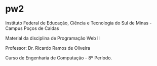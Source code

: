 # pw2

Instituto Federal de Educação, Ciência e Tecnologia do Sul de Minas - Campus Poços de Caldas

Material da disciplina de Programação Web II

Professor: Dr. Ricardo Ramos de Oliveira

Curso de Engenharia de Computação - 8º Período.
